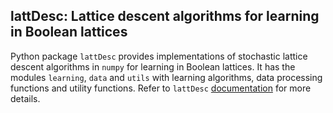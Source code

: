 ## lattDesc: Lattice descent algorithms for learning in Boolean lattices

Python package `lattDesc` provides implementations of stochastic lattice descent algorithms  in `numpy` for learning in Boolean lattices. It has the modules `learning`, `data` and `utils` with learning algorithms, data processing functions and utility functions. Refer to `lattDesc` [documentation](https://raw.githack.com/dmarcondes/lattDesc/master/docs/lattDesc.html) for more details.
